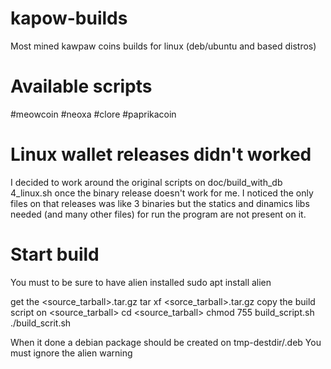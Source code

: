 # kapow-builds
Most mined kawpaw coins builds for linux (deb/ubuntu and based distros)

# Available scripts
#meowcoin
#neoxa
#clore
#paprikacoin

# Linux wallet releases didn't worked

I decided to work around the original scripts on doc/build_with_db 4_linux.sh once the binary release doesn't work for me. 
I noticed the only files on that releases was like 3 binaries but the statics and dinamics libs needed (and many other files)
for run the program are not present on it.

# Start build
You must to be sure to have alien installed
sudo apt install alien

get the <source_tarball>.tar.gz
tar xf <sorce_tarball>.tar.gz
copy the build script on <source_tarball>
cd <source_tarball>
chmod 755 build_script.sh
./build_scrit.sh

When it done a debian package should be created on tmp-destdir/<packagename>.deb
You must ignore the alien warning
